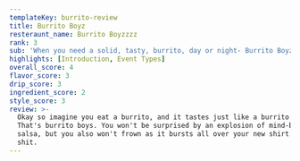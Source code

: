 ```yaml
---
templateKey: burrito-review
title: Burrito Boyz
resteraunt_name: Burrito Boyzzzz
rank: 3
sub: 'When you need a solid, tasty, burrito, day or night- Burrito Boyz is there. '
highlights: [Introduction, Event Types]
overall_score: 4
flavor_score: 3
drip_score: 3
ingredient_score: 2
style_score: 3
review: >-
  Okay so imagine you eat a burrito, and it tastes just like a burrito should.
  That's burrito boys. You won't be surprised by an explosion of mind-blowing
  salsa, but you also won't frown as it bursts all over your new shirt. Good
  shit.
---
```

